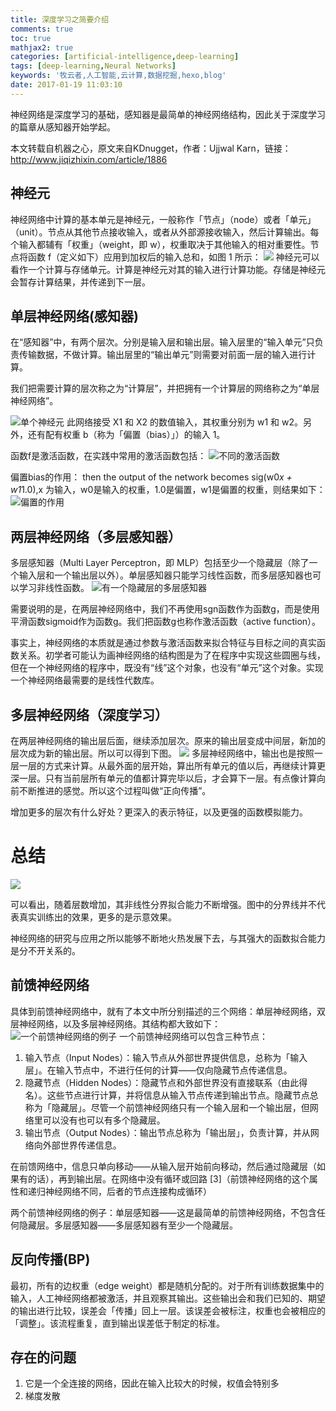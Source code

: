 ```yaml
---
title: 深度学习之简要介绍
comments: true
toc: true
mathjax2: true
categories: [artificial-intelligence,deep-learning]
tags: [deep-learning,Neural Networks]
keywords: '牧云者,人工智能,云计算,数据挖掘,hexo,blog'
date: 2017-01-19 11:03:10
---
```

神经网络是深度学习的基础，感知器是最简单的神经网络结构，因此关于深度学习的篇章从感知器开始学起。
 <!--more-->
本文转载自机器之心，原文来自KDnugget，作者：Ujjwal Karn，链接：http://www.jiqizhixin.com/article/1886
## 神经元
神经网络中计算的基本单元是神经元，一般称作「节点」（node）或者「单元」（unit）。节点从其他节点接收输入，或者从外部源接收输入，然后计算输出。每个输入都辅有「权重」（weight，即 w），权重取决于其他输入的相对重要性。节点将函数 f（定义如下）应用到加权后的输入总和，如图 1 所示：
![](/img/716-600x350.jpg)
神经元可以看作一个计算与存储单元。计算是神经元对其的输入进行计算功能。存储是神经元会暂存计算结果，并传递到下一层。

## 单层神经网络(感知器)
在“感知器”中，有两个层次。分别是输入层和输出层。输入层里的“输入单元”只负责传输数据，不做计算。输出层里的“输出单元”则需要对前面一层的输入进行计算。

我们把需要计算的层次称之为“计算层”，并把拥有一个计算层的网络称之为“单层神经网络”。

![单个神经元](/img/单个神经元.png)
此网络接受 X1 和 X2 的数值输入，其权重分别为 w1 和 w2。另外，还有配有权重 b（称为「偏置（bias）」）的输入 1。

函数f是激活函数，在实践中常用的激活函数包括：
![不同的激活函数](/img/不同的激活函数.png)

偏置bias的作用：
then the output of the network becomes sig(w0*x + w1*1.0),x 为输入，w0是输入的权重，1.0是偏置，w1是偏置的权重，则结果如下：
![偏置的作用](/img/偏置的作用.png)

## 两层神经网络（多层感知器）
多层感知器（Multi Layer Perceptron，即 MLP）包括至少一个隐藏层（除了一个输入层和一个输出层以外）。单层感知器只能学习线性函数，而多层感知器也可以学习非线性函数。
![有一个隐藏层的多层感知器](/img/有一个隐藏层的多层感知器.png)

需要说明的是，在两层神经网络中，我们不再使用sgn函数作为函数g，而是使用平滑函数sigmoid作为函数g。我们把函数g也称作激活函数（active function）。

事实上，神经网络的本质就是通过参数与激活函数来拟合特征与目标之间的真实函数关系。初学者可能认为画神经网络的结构图是为了在程序中实现这些圆圈与线，但在一个神经网络的程序中，既没有“线”这个对象，也没有“单元”这个对象。实现一个神经网络最需要的是线性代数库。

## 多层神经网络（深度学习）
在两层神经网络的输出层后面，继续添加层次。原来的输出层变成中间层，新加的层次成为新的输出层。所以可以得到下图。
![](/img/331-802x629.jpg)
多层神经网络中，输出也是按照一层一层的方式来计算。从最外面的层开始，算出所有单元的值以后，再继续计算更深一层。只有当前层所有单元的值都计算完毕以后，才会算下一层。有点像计算向前不断推进的感觉。所以这个过程叫做“正向传播”。

增加更多的层次有什么好处？更深入的表示特征，以及更强的函数模拟能力。

# 总结
![](/img/40-880x584.jpg)

可以看出，随着层数增加，其非线性分界拟合能力不断增强。图中的分界线并不代表真实训练出的效果，更多的是示意效果。

神经网络的研究与应用之所以能够不断地火热发展下去，与其强大的函数拟合能力是分不开关系的。

## 前馈神经网络
具体到前馈神经网络中，就有了本文中所分别描述的三个网络：单层神经网络，双层神经网络，以及多层神经网络。其结构都大致如下：
![一个前馈神经网络的例子](/img/一个前馈神经网络的例子.png)
一个前馈神经网络可以包含三种节点：
1. 输入节点（Input Nodes）：输入节点从外部世界提供信息，总称为「输入层」。在输入节点中，不进行任何的计算——仅向隐藏节点传递信息。
2. 隐藏节点（Hidden Nodes）：隐藏节点和外部世界没有直接联系（由此得名）。这些节点进行计算，并将信息从输入节点传递到输出节点。隐藏节点总称为「隐藏层」。尽管一个前馈神经网络只有一个输入层和一个输出层，但网络里可以没有也可以有多个隐藏层。
3. 输出节点（Output Nodes）：输出节点总称为「输出层」，负责计算，并从网络向外部世界传递信息。

在前馈网络中，信息只单向移动——从输入层开始前向移动，然后通过隐藏层（如果有的话），再到输出层。在网络中没有循环或回路 [3]（前馈神经网络的这个属性和递归神经网络不同，后者的节点连接构成循环）

两个前馈神经网络的例子：单层感知器——这是最简单的前馈神经网络，不包含任何隐藏层。多层感知器——多层感知器有至少一个隐藏层。

## 反向传播(BP)
最初，所有的边权重（edge weight）都是随机分配的。对于所有训练数据集中的输入，人工神经网络都被激活，并且观察其输出。这些输出会和我们已知的、期望的输出进行比较，误差会「传播」回上一层。该误差会被标注，权重也会被相应的「调整」。该流程重复，直到输出误差低于制定的标准。

## 存在的问题
1. 它是一个全连接的网络，因此在输入比较大的时候，权值会特别多
2. 梯度发散
